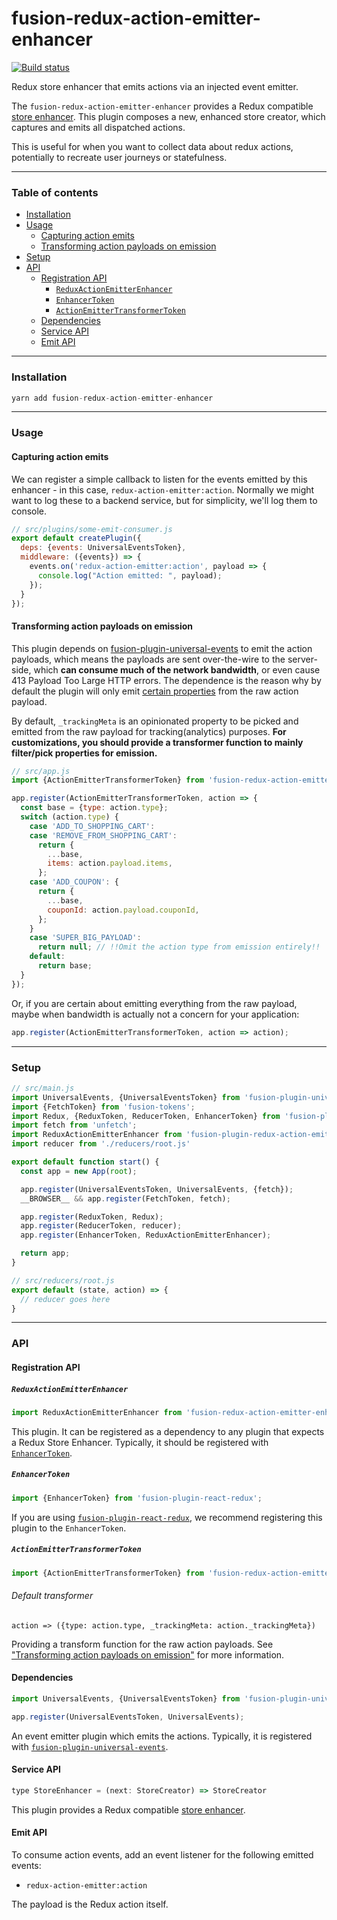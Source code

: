 # fusion-redux-action-emitter-enhancer

[![Build status](https://badge.buildkite.com/1864b671ca8edc1b7a6f8470ae320c6163268c23c4085ee82a.svg?branch=master)](https://buildkite.com/uberopensource/fusion-redux-action-emitter-enhancer)

Redux store enhancer that emits actions via an injected event emitter.

The `fusion-redux-action-emitter-enhancer` provides a Redux compatible [store enhancer](https://github.com/reactjs/redux/blob/master/docs/Glossary.md#store-enhancer).  This plugin composes a new, enhanced store creator, which captures and emits all dispatched actions.

This is useful for when you want to collect data about redux actions, potentially to recreate user journeys or statefulness.

---

### Table of contents

- [Installation](#installation)
- [Usage](#usage)
  - [Capturing action emits](#capturing-action-emits)
  - [Transforming action payloads on emission](#transforming-action-payloads-on-emission)
- [Setup](#setup)
- [API](#api)
  - [Registration API](#registration-api)
    - [`ReduxActionEmitterEnhancer`](#reduxactionemitterenhancer)
    - [`EnhancerToken`](#enhancertoken)
    - [`ActionEmitterTransformerToken`](#actionemittertransformertoken)
  - [Dependencies](#dependencies)
  - [Service API](#service-api)
  - [Emit API](#emit-api)

---

### Installation

```js
yarn add fusion-redux-action-emitter-enhancer
```

---

### Usage

#### Capturing action emits

We can register a simple callback to listen for the events emitted by this enhancer - in this case, `redux-action-emitter:action`.  Normally we might want to log these to a backend service, but for simplicity, we'll log them to console.

```js
// src/plugins/some-emit-consumer.js
export default createPlugin({
  deps: {events: UniversalEventsToken},
  middleware: ({events}) => {
    events.on('redux-action-emitter:action', payload => {
      console.log("Action emitted: ", payload);
    });
  }
});
```

#### Transforming action payloads on emission

This plugin depends on [fusion-plugin-universal-events](https://github.com/fusionjs/fusion-plugin-universal-events) to emit the action payloads, which means the payloads are sent over-the-wire to the server-side, which **can consume much of the network bandwidth**, or even cause 413 Payload Too Large HTTP errors. The dependence is the reason why by default the plugin will only emit [certain properties](#default-transformer) from the raw action payload.

By default, `_trackingMeta` is an opinionated property to be picked and emitted from the raw payload for tracking(analytics) purposes. **For customizations, you should provide a transformer function to mainly filter/pick properties for emission.**

```js
// src/app.js
import {ActionEmitterTransformerToken} from 'fusion-redux-action-emitter-enhancer';

app.register(ActionEmitterTransformerToken, action => {
  const base = {type: action.type};
  switch (action.type) {
    case 'ADD_TO_SHOPPING_CART':
    case 'REMOVE_FROM_SHOPPING_CART':
      return {
        ...base,
        items: action.payload.items,
      };
    case 'ADD_COUPON': {
      return {
        ...base,
        couponId: action.payload.couponId,
      };
    }
    case 'SUPER_BIG_PAYLOAD':
      return null; // !!Omit the action type from emission entirely!!
    default:
      return base;
  }
});
```

Or, if you are certain about emitting everything from the raw payload, maybe when bandwidth is actually not a concern for your application:

```js
app.register(ActionEmitterTransformerToken, action => action);
```

---

### Setup

```js
// src/main.js
import UniversalEvents, {UniversalEventsToken} from 'fusion-plugin-universal-events';
import {FetchToken} from 'fusion-tokens';
import Redux, {ReduxToken, ReducerToken, EnhancerToken} from 'fusion-plugin-react-redux';
import fetch from 'unfetch';
import ReduxActionEmitterEnhancer from 'fusion-plugin-redux-action-emitter-enhancer';
import reducer from './reducers/root.js'

export default function start() {
  const app = new App(root);

  app.register(UniversalEventsToken, UniversalEvents, {fetch});
  __BROWSER__ && app.register(FetchToken, fetch);

  app.register(ReduxToken, Redux);
  app.register(ReducerToken, reducer);
  app.register(EnhancerToken, ReduxActionEmitterEnhancer);

  return app;
}

// src/reducers/root.js
export default (state, action) => {
  // reducer goes here
}
```

---

### API

#### Registration API

##### `ReduxActionEmitterEnhancer`

```js
import ReduxActionEmitterEnhancer from 'fusion-redux-action-emitter-enhancer';
```

This plugin.  It can be registered as a dependency to any plugin that expects a Redux Store Enhancer.  Typically, it should be registered with [`EnhancerToken`](#enhancertoken).

##### `EnhancerToken`

```js
import {EnhancerToken} from 'fusion-plugin-react-redux';
```

If you are using [`fusion-plugin-react-redux`](https://github.com/fusionjs/fusion-plugin-react-redux), we recommend registering this plugin to the `EnhancerToken`.

##### `ActionEmitterTransformerToken`

```js
import {ActionEmitterTransformerToken} from 'fusion-redux-action-emitter-enhancer';
```
###### Default transformer
`action => ({type: action.type, _trackingMeta: action._trackingMeta})`

Providing a transform function for the raw action payloads. See ["Transforming action payloads on emission"](#transforming-action-payloads-on-emission) for more information.


#### Dependencies

```js
import UniversalEvents, {UniversalEventsToken} from 'fusion-plugin-universal-events';

app.register(UniversalEventsToken, UniversalEvents);
```

An event emitter plugin which emits the actions.  Typically, it is registered with [`fusion-plugin-universal-events`](https://github.com/fusionjs/fusion-plugin-universal-events).

#### Service API

```js
type StoreEnhancer = (next: StoreCreator) => StoreCreator
```

This plugin provides a Redux compatible [store enhancer](https://github.com/reactjs/redux/blob/master/docs/Glossary.md#store-enhancer).

#### Emit API

To consume action events, add an event listener for the following emitted events:

- `redux-action-emitter:action`

The payload is the Redux action itself.
